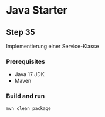# Java Starter #

## Step 35

Implementierung einer Service-Klasse

### Prerequisites
- Java 17 JDK
- Maven

### Build and run

```shell
mvn clean package
```
